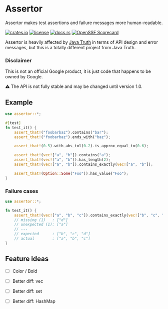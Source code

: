 Assertor
========
Assertor makes test assertions and failure messages more human-readable.

[![crates.io](https://img.shields.io/crates/v/assertor.svg)](https://crates.io/crates/assertor)
[![license](https://img.shields.io/github/license/google/assertor.svg)](https://github.com/google/assertor/LICENSE)
[![docs.rs](https://docs.rs/assertor/badge.svg)](https://docs.rs/crate/assertor/)
[![OpenSSF
Scorecard](https://api.securityscorecards.dev/projects/github.com/google/assertor/badge)](https://api.securityscorecards.dev/projects/github.com/google/assertor)

Assertor is heavily affected by [Java Truth](https://github.com/google/truth) in terms of API design and error messages,
but this is a totally different project from Java Truth.

### Disclaimer

This is not an official Google product, it is just code that happens to be owned by Google.

⚠ The API is not fully stable and may be changed until version 1.0.

Example
-------

```rust
use assertor::*;

#[test]
fn test_it() {
    assert_that!("foobarbaz").contains("bar");
    assert_that!("foobarbaz").ends_with("baz");

    assert_that!(0.5).with_abs_tol(0.2).is_approx_equal_to(0.6);

    assert_that!(vec!["a", "b"]).contains("a");
    assert_that!(vec!["a", "b"]).has_length(2);
    assert_that!(vec!["a", "b"]).contains_exactly(vec!["a", "b"]);

    assert_that!(Option::Some("Foo")).has_value("Foo");
}
```

### Failure cases

```rust
use assertor::*;

fn test_it() {
    assert_that!(vec!["a", "b", "c"]).contains_exactly(vec!["b", "c", "d"]);
    // missing (1)   : ["d"]
    // unexpected (1): ["a"]
    // ---
    // expected      : ["b", "c", "d"]
    // actual        : ["a", "b", "c"]
}
```

## Feature ideas

- [ ] Color / Bold
- [ ] Better diff: vec
- [ ] Better diff: set
- [ ] Better diff: HashMap



